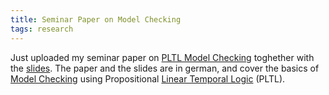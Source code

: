 ```yaml
---
title: Seminar Paper on Model Checking
tags: research
---
```


Just uploaded my seminar paper on [PLTL Model
Checking](/files/modelchecking2007.pdf) toghether with the
[slides](/files/modelchecking2007-slides.pdf). The paper and the slides are
in german, and cover the basics of [Model
Checking](http://en.wikipedia.org/wiki/Model_checking) using Propositional
[Linear Temporal Logic](http://en.wikipedia.org/wiki/Linear_temporal_logic)
(PLTL).
